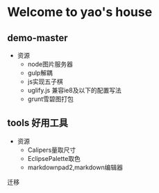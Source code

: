 # Welcome to yao's house

## demo-master

* 资源
    *  node图片服务器
    *  gulp解耦
    *  js实现五子棋
    *  uglify.js 兼容ie8及以下的配置写法
    *  grunt雪碧图打包

## tools 好用工具

* 资源
    * Calipers量取尺寸
    * EclipsePalette取色
    * markdownpad2,markdown编辑器 

迁移